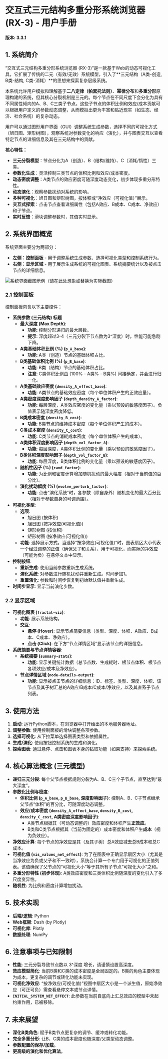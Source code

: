 # 交互式三元结构多重分形系统浏览器 (RX-3) - 用户手册

**版本: 3.3.1**

## 1. 系统简介

“交互式三元结构多重分形系统浏览器 (RX-3)”是一款基于Web的动态可视化工具，它扩展了传统的二元（有效/无效）系统模型，引入了**三元结构（A类-创造, B类-结构, C类-消耗）**的思想来探索复杂层级系统。

本系统允许用户模拟和理解基于**二八定律（帕累托法则）**、**幂律分布**和**多重分形**原理构建的系统，但其核心分裂机制是三元的。每个节点在不同尺度下会分化为具有不同属性倾向的A、B、C三类子节点。这些子节点的体积比例和效应/成本贡献可以根据用户定义的参数动态调整，从而模拟出更为丰富和贴近现实（如生态、经济、社会系统）的复杂动态。

用户可以通过图形用户界面（GUI）调整系统生成参数，选择不同的可视化方式（旭日图、矩形树图），观察系统对参数变化的响应（演化），并与图表交互以查看特定节点的详细信息及其在三元结构中的贡献。

**核心特性：**

*   **三元分裂模型**：节点分化为A（创造）、B（结构/维持）、C（消耗/惰性）三类。
*   **参数化生成**：灵活控制三类节点的体积比例和效应/成本密度。
*   **动态密度调整**：A类节点的效应密度可随深度动态变化，初步体现多重分形特性。
*   **动态演化**：观察参数扰动对系统的影响。
*   **多种可视化**：旭日图和矩形树图，按体积或“净效应（可视化值）”展示。
*   **交互式探索**：点击节点查看详细属性（包括A效应、B成本、C成本、净效应）和子节点。
*   **实时反馈**：滑块调整参数时，其值实时显示。

## 2. 系统界面概览

系统界面主要分为两部分：

*   **左侧：控制面板** - 用于调整系统生成参数、选择可视化类型和控制系统行为。
*   **右侧：显示区域** - 用于展示生成系统的可视化图表、系统摘要统计以及被点击节点的详细信息。

![系统界面截图示例（请在此处想象或替换为实际截图）](placeholder_screenshot_rx3.png)

### 2.1 控制面板

控制面板包含以下主要控件：

*   **系统参数 (三元结构) 标题**
    *   **最大深度 (Max Depth)**:
        *   **功能**: 控制分形递归的最大层数。
        *   **提示**: 深度超过3-4（三元分裂下节点数为3^深度）时，性能可能急剧下降。
    *   **A类基础体积比例 (%) (`p_A_base`)**:
        *   **功能**: A类（创造）节点的基础体积占比。
    *   **B类基础体积比例 (%) (`p_B_base`)**:
        *   **功能**: B类（结构）节点的基础体积占比。
        *   **注意**: C类体积比例由 (100% - A类% - B类%) 间接确定，并会进行归一化。
    *   **A类基础效应密度 (`density_A_effect_base`)**:
        *   **功能**: A类节点的基础效应密度（每个单位体积产生的正效应量）。
    *   **A类密度深度影响因子 (`depth_density_A_factor`)**:
        *   **功能**: 每层深度，A类效应密度的变化量（乘以预设的敏感度因子）。负值表示随深度密度降低。
    *   **B类成本密度 (`density_B_cost`)**:
        *   **功能**: B类节点的维持成本密度（每个单位体积产生的成本）。
    *   **C类成本密度 (`density_C_cost`)**:
        *   **功能**: C类节点的消耗成本密度（每个单位体积产生的成本）。
    *   **A类体积深度影响因子 (`depth_vol_factor_A`)**:
        *   **功能**: 每层深度，A类体积比例的变化量（乘以预设的敏感度因子）。
    *   **B类体积深度影响因子 (`depth_vol_factor_B`)**:
        *   **功能**: 每层深度，B类体积比例的变化量（乘以预设的敏感度因子）。
    *   **随机性因子 (%) (`rand_factor`)**:
        *   **功能**: 为比例和密度计算增加随机扰动的最大幅度（相对于当前值的百分比）。
    *   **演化扰动幅度 (%) (`evolve_perturb_factor`)**:
        *   **功能**: 点击“演化系统”时，各参数（除自身外）随机变化的最大百分比（相对于参数自身的可调范围）。
*   **可视化类型**:
    *   **选项**:
        *   旭日图 (按体积)
        *   旭日图 (按净效应(可视化值))
        *   矩形树图 (按体积)
        *   矩形树图 (按净效应(可视化值))
    *   **功能**: 选择展示方式。当选择“按净效应(可视化值)”时，图表扇区大小代表一个经过调整的正值（确保父子和关系），用于可视化，而实际的净效应（可能为负）在悬停文本中显示。
*   **控制按钮**:
    *   **重新生成**: 使用当前参数重新生成系统。
    *   **演化系统**: 对参数进行随机扰动并重新生成。时间步加1。
    *   **重置演化**: 参数和时间步恢复到初始默认值并重新生成。
*   **时间步显示**: 显示当前演化步数。

### 2.2 显示区域

*   **可视化图表 (`fractal-viz`)**:
    *   **功能**: 展示系统结构。
    *   **交互**:
        *   **悬停 (Hover)**: 显示节点简要信息（类型、深度、体积、A效应、B成本、C成本、净效应）。
        *   **点击 (Click)**: 在下方“节点详情区域”显示该节点的详细信息。
*   **系统摘要与节点详情容器**:
    *   **系统摘要 (`summary-stats`)**:
        *   **功能**: 显示关键统计数据（总节点数、生成耗时、根节点体积、根节点各项效应/成本及净效应）。
    *   **节点详情区域 (`node-details-output`)**:
        *   **功能**: 显示被点击节点的详细信息：ID、标签、类型、深度、体积、该节点及其子树汇总的A效应/B成本/C成本/净效应，以及其直系子节点列表。

## 3. 使用方法

1.  **启动**: 运行Python脚本，在浏览器中打开给出的本地服务器地址。
2.  **调整参数**: 使用控制面板的滑块调整各项参数。
3.  **选择可视化**: 从下拉菜单选择图表类型和依据属性。
4.  **生成/演化**: 使用按钮控制系统的生成和演化。
5.  **探索图表**: 通过悬停、点击和图表本身的钻取功能（如果支持）来探索系统。

## 4. 核心算法概念 (三元模型)

*   **递归三元分裂**: 每个父节点根据规则分裂为A、B、C三个子节点，直至达到“最大深度”。
*   **参数化比例与密度**:
    *   **体积比例 (`p_A_base`, `p_B_base`, 深度影响因子)**: 控制A、B、C子节点继承父节点“体积”的百分比，可随深度动态调整。
    *   **效应/成本密度 (`density_A_effect_base`, `density_B_cost`, `density_C_cost`, A类密度深度影响因子)**:
        *   A类节点根据其（可动态调整的）效应密度和体积产生**正效应**。
        *   B类和C类节点根据其（当前为固定的）成本密度和体积产生**成本**（视为负效应）。
*   **净效应计算**: 每个节点的净效应是其（及其子树）总A效应减去总B成本和总C成本。
*   **可视化值 (`vis_values_net_effect`)**: 为了在图表中正确显示扇区大小（尤其是当净效应为负或父子和不一致时），系统会计算一个专门用于可视化的正值列表。该值确保了父节点的“可视化大小”等于其所有子节点“可视化大小”之和。
*   **多重分形特性 (初步体现)**: A类效应密度和三类体积比例随深度的变化引入了多尺度变异性。
*   **随机性**: 为比例和密度计算增加扰动。

## 5. 技术实现

*   **后端/逻辑**: Python
*   **Web框架**: Dash (by Plotly)
*   **可视化库**: Plotly
*   **数据处理**: NumPy

## 6. 注意事项与已知限制

*   **性能**: 三元分裂导致节点数以 3^深度 增长，请谨慎设置高深度。
*   **效应模型简化**: 当前B类和C类的成本密度是全局固定的。B类的角色主要体现为成本，更复杂的调节或转化功能未实现。
*   **可视化净效应**: “按净效应(可视化值)”视图中扇区大小是一个派生值，原始净效应（可正可负）需查看悬停文本或节点详情。
*   **`INITIAL_SYSTEM_NET_EFFECT`**: 此参数在当前自底向上汇总效应的模型中未起约束作用，已被移除。

## 7. 未来展望

*   **深化B类角色**: 赋予B类节点更复杂的调节、缓冲或转化功能。
*   **完全多重分形**: 让B、C类的成本密度也随深度/父类型动态调整。
*   **参数配置的保存/加载**。
*   **更高级的演化和优化算法**。
